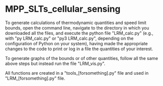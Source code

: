 # MPP_SLTs_cellular_sensing

To generate calculations of thermodynamic quantities and speed limit bounds, open the command line, navigate to the directory in which you downloaded all the files, and execute the python file "LRM_calc.py" (e.g., with "py LRM_calc.py" or "py3 LRM_calc.py", depending on the configuration of Python on your system), having made the appropriate changes to the code to print or log in a file the quantities of your interest.

To generate graphs of the bounds or of other quantities, follow all the same above steps but instead run the file "LRM_vis.py". 

All functions are created in a "tools_[forsomething].py" file and used in "LRM_[forsomething].py" file.
